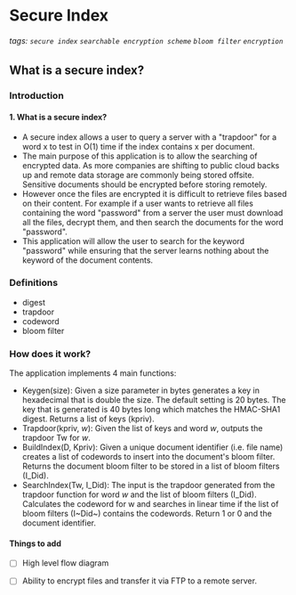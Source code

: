 # Secure Index

###### tags: `secure index` `searchable encryption scheme` `bloom filter` `encryption`

## What is a secure index?

### Introduction

#### 1. What is a secure index?
   - A secure index allows a user to query a server with a "trapdoor" for a word x to test in O(1) time if the index contains x per document. 
   - The main purpose of this application is to allow the searching of encrypted data. As more companies are shifting to public cloud backs up and remote data storage are commonly being stored offsite. Sensitive documents should be encrypted before storing remotely.
   - However once the files are encrypted it is difficult to retrieve files based on their content. For example if a user wants to retrieve all files containing the word "password" from a server the user must download all the files, decrypt them, and then search the documents for the word "password".
   - This application will allow the user to search for the keyword "password" while ensuring that the server learns nothing about the keyword of the document contents.

### Definitions
- digest
- trapdoor
- codeword
- bloom filter
  
### How does it work?

The application implements 4 main functions:
- Keygen(size): Given a size parameter in bytes generates a key in hexadecimal that is double the size. The default setting is 20 bytes. The key that is generated is 40 bytes long which matches the HMAC-SHA1 digest. Returns a list of keys (kpriv).
- Trapdoor(kpriv, *w*): Given the list of keys and word *w*, outputs the trapdoor Tw for *w*. 
- BuildIndex(D, Kpriv): Given a unique document identifier (i.e. file name) creates a list of codewords to insert into the document's bloom filter. Returns the document bloom filter to be stored in a list of bloom filters (I_Did).
- SearchIndex(Tw, I_Did): The input is the trapdoor generated from the trapdoor function for word *w* and the list of bloom filters (I_Did). Calculates the codeword for w and searches in linear time if the list of bloom filters (I~Did~) contains the codewords. Return 1 or 0 and the document identifier.

#### Things to add
- [ ] High level flow diagram
- [ ] Ability to encrypt files and transfer it via FTP to a remote server.

